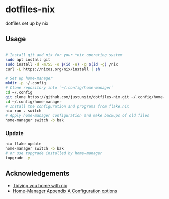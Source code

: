 # dotfiles-nix

dotfiles set up by nix

## Usage

```sh

# Install git and nix for your *nix operating system
sudo apt install git
sudo install -d -m755 -o $(id -u) -g $(id -g) /nix
curl -L https://nixos.org/nix/install | sh

# Set up home-manager
mkdir -p ~/.config
# Clone repository into `~/.config/home-manager`
cd ~/.config
git clone https://github.com/justunsix/dotfiles-nix.git ~/.config/home-manager
cd ~/.config/home-manager
# Install the configuration and programs from flake.nix
nix run . switch
# Apply home-manager configuration and make backups of old files
home-manager switch -b bak
```

### Update

```sh
nix flake update
home-manager switch -b bak
# or use topgrade installed by home-manager
topgrade -y
```

## Acknowledgements

- [Tidying you home with nix](https://juliu.is/tidying-your-home-with-nix/)
- [Home-Manager Appendix A Configuration options](https://nix-community.github.io/home-manager/options.html)
